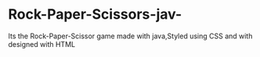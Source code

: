 # Rock-Paper-Scissors-jav-

Its the Rock-Paper-Scissor game made with java,Styled using CSS and with designed with HTML
